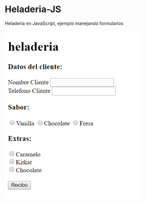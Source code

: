 # Heladeria-JS
Heladería en JavaScript, ejemplo manejando formularios

![Texto alternativo](/app.png)
